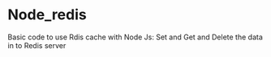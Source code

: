 # Node_redis
Basic code to use Rdis cache with Node Js: Set and Get and Delete the data in to Redis server

